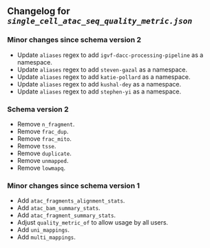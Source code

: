 ## Changelog for *`single_cell_atac_seq_quality_metric.json`*

### Minor changes since schema version 2

* Update `aliases` regex to add `igvf-dacc-processing-pipeline` as a namespace.
* Update `aliases` regex to add `steven-gazal` as a namespace.
* Update `aliases` regex to add `katie-pollard` as a namespace.
* Update `aliases` regex to add `kushal-dey` as a namespace.
* Update `aliases` regex to add `stephen-yi` as a namespace.

### Schema version 2

* Remove `n_fragment`.
* Remove `frac_dup`.
* Remove `frac_mito`.
* Remove `tsse`.
* Remove `duplicate`.
* Remove `unmapped`.
* Remove `lowmapq`.

### Minor changes since schema version 1

* Add `atac_fragments_alignment_stats`.
* Add `atac_bam_summary_stats`.
* Add `atac_fragment_summary_stats`.
* Adjust `quality_metric_of` to allow usage by all users.
* Add `uni_mappings`.
* Add `multi_mappings`.
